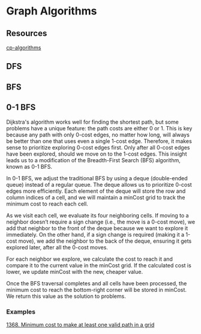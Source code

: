 # Graph Algorithms

## Resources

[cp-algorithms](https://cp-algorithms.com/graph/breadth-first-search.html)

## DFS

## BFS

## 0-1 BFS

Dijkstra's algorithm works well for finding the shortest path, but some problems have a unique feature: the path costs are either 0 or 1. This is key because any path with only 0-cost edges, no matter how long, will always be better than one that uses even a single 1-cost edge. Therefore, it makes sense to prioritize exploring 0-cost edges first. Only after all 0-cost edges have been explored, should we move on to the 1-cost edges. This insight leads us to a modification of the Breadth-First Search (BFS) algorithm, known as 0-1 BFS.

In 0-1 BFS, we adjust the traditional BFS by using a deque (double-ended queue) instead of a regular queue. The deque allows us to prioritize 0-cost edges more efficiently. Each element of the deque will store the row and column indices of a cell, and we will maintain a minCost grid to track the minimum cost to reach each cell.

As we visit each cell, we evaluate its four neighboring cells. If moving to a neighbor doesn’t require a sign change (i.e., the move is a 0-cost move), we add that neighbor to the front of the deque because we want to explore it immediately. On the other hand, if a sign change is required (making it a 1-cost move), we add the neighbor to the back of the deque, ensuring it gets explored later, after all the 0-cost moves.

For each neighbor we explore, we calculate the cost to reach it and compare it to the current value in the minCost grid. If the calculated cost is lower, we update minCost with the new, cheaper value.

Once the BFS traversal completes and all cells have been processed, the minimum cost to reach the bottom-right corner will be stored in minCost. We return this value as the solution to problems.

### Examples
[1368. Minimum cost to make at least one valid path in a grid](https://leetcode.com/problems/minimum-cost-to-make-at-least-one-valid-path-in-a-grid/description/?envType=daily-question&envId=2025-01-18)